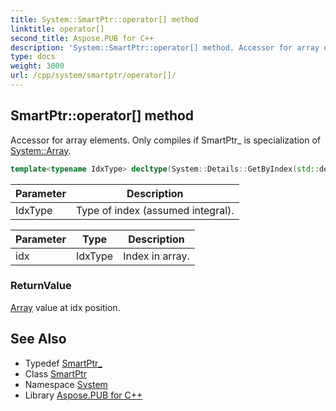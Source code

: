 ```yaml
---
title: System::SmartPtr::operator[] method
linktitle: operator[]
second_title: Aspose.PUB for C++
description: 'System::SmartPtr::operator[] method. Accessor for array elements. Only compiles if SmartPtr_ is specialization of System::Array in C++.'
type: docs
weight: 3000
url: /cpp/system/smartptr/operator[]/
---
```

## SmartPtr::operator[] method


Accessor for array elements. Only compiles if SmartPtr_ is specialization of [System::Array](../../array/).

```cpp
template<typename IdxType> decltype(System::Details::GetByIndex(std::declval<const SmartPtr_ *>(), std::declval<IdxType>())) System::SmartPtr<T>::operator[](IdxType idx) const
```


| Parameter | Description |
| --- | --- |
| IdxType | Type of index (assumed integral). |

| Parameter | Type | Description |
| --- | --- | --- |
| idx | IdxType | Index in array. |

### ReturnValue

[Array](../../array/) value at idx position.

## See Also

* Typedef [SmartPtr_](../smartptr_/)
* Class [SmartPtr](../)
* Namespace [System](../../)
* Library [Aspose.PUB for C++](../../../)
